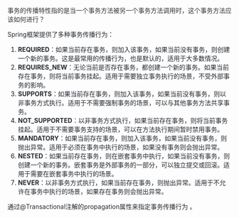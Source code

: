 <font style="color:rgb(51, 51, 51);">事务的传播特性指的是当一个事务方法被另一个事务方法调用时，这个事务方法应该如何进行？ </font>

<font style="color:rgb(36, 41, 47);"> Spring框架提供了多种事务传播行为：</font>

1. **<font style="color:rgb(36, 41, 47);">REQUIRED</font>**<font style="color:rgb(36, 41, 47);">：如果当前存在事务，则加入该事务，如果当前没有事务，则创建一个新的事务。这是最常用的传播行为，也是默认的，适用于大多数情况。</font>
2. **<font style="color:rgb(36, 41, 47);">REQUIRES_NEW</font>**<font style="color:rgb(36, 41, 47);">：无论当前是否存在事务，都创建一个新的事务。如果当前存在事务，则将当前事务挂起。适用于需要独立事务执行的场景，不受外部事务的影响。</font>
3. **<font style="color:rgb(36, 41, 47);">SUPPORTS</font>**<font style="color:rgb(36, 41, 47);">：如果当前存在事务，则加入该事务，如果当前没有事务，则以非事务方式执行。适用于不需要强制事务的场景，可以与其他事务方法共享事务。</font>
4. **<font style="color:rgb(36, 41, 47);">NOT_SUPPORTED</font>**<font style="color:rgb(36, 41, 47);">：以非事务方式执行，如果当前存在事务，则将当前事务挂起。适用于不需要事务支持的场景，可以在方法执行期间暂时禁用事务。</font>
5. **<font style="color:rgb(36, 41, 47);">MANDATORY</font>**<font style="color:rgb(36, 41, 47);">：如果当前存在事务，则加入该事务，如果当前没有事务，则抛出异常。适用于必须在事务中执行的场景，如果没有事务则会抛出异常。</font>
6. **<font style="color:rgb(36, 41, 47);">NESTED</font>**<font style="color:rgb(36, 41, 47);">：如果当前存在事务，则在嵌套事务中执行，如果当前没有事务，则创建一个新的事务。嵌套事务是外部事务的一部分，可以独立提交或回滚。适用于需要在嵌套事务中执行的场景。</font>
7. **<font style="color:rgb(36, 41, 47);">NEVER</font>**<font style="color:rgb(36, 41, 47);">：以非事务方式执行，如果当前存在事务，则抛出异常。适用于不允许在事务中执行的场景，如果存在事务则会抛出异常。</font>

<font style="color:rgb(36, 41, 47);">通过@Transactional注解的propagation属性来指定事务传播行为 。</font>

